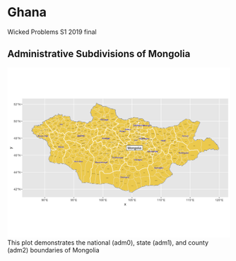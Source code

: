 # Ghana

Wicked Problems S1 2019 final

## Administrative Subdivisions of Mongolia

![](mongolia.png)
This plot demonstrates the national (adm0), state (adm1), and county (adm2) boundaries of Mongolia


